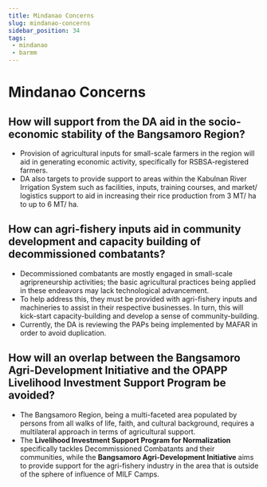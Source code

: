 ```yaml
---
title: Mindanao Concerns
slug: mindanao-concerns
sidebar_position: 34
tags:
 - mindanao
 - barmm
---
```


# Mindanao Concerns 

## How will support from the DA aid in the socio-economic stability of the Bangsamoro Region?

- Provision of agricultural inputs for small-scale farmers in the region will aid in generating economic activity, specifically for RSBSA-registered farmers.
- DA also targets to provide support to areas within the Kabulnan River Irrigation System such as facilities, inputs, training courses, and market/ logistics support to aid in increasing their rice production from 3 MT/ ha to up to 6 MT/ ha.

## How can agri-fishery inputs aid in community development and capacity building of decommissioned combatants?

- Decommissioned combatants are mostly engaged in small-scale agripreneurship activities; the basic agricultural practices being applied in these endeavors may lack technological advancement. 
- To help address this, they must be provided with agri-fishery inputs and machineries to assist in their respective businesses. In turn, this will kick-start capacity-building and develop a sense of community-building.
- Currently, the DA is reviewing the PAPs being implemented by MAFAR in order to avoid duplication.

## How will an overlap between the Bangsamoro Agri-Development Initiative and the OPAPP Livelihood Investment Support Program be avoided?

- The Bangsamoro Region, being a multi-faceted area populated by persons from all walks of life, faith, and cultural background, requires a multilateral approach in terms of agricultural support. 
- The **Livelihood Investment Support Program for Normalization** specifically tackles Decommissioned Combatants and their communities, while the **Bangsamoro Agri-Development Initiative** aims to provide support for the agri-fishery industry in the area that is outside of the sphere of influence of MILF Camps.



